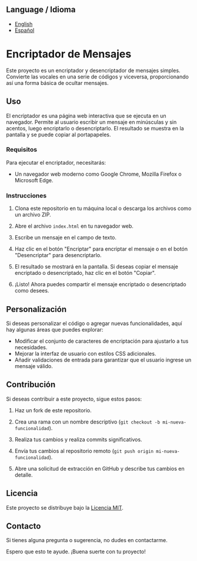 ## Language / Idioma
- [English](README.md)
- [Español](README_ES.md)

# Encriptador de Mensajes

Este proyecto es un encriptador y desencriptador de mensajes simples. Convierte las vocales en una serie de códigos y viceversa, proporcionando así una forma básica de ocultar mensajes.

## Uso

El encriptador es una página web interactiva que se ejecuta en un navegador. Permite al usuario escribir un mensaje en minúsculas y sin acentos, luego encriptarlo o desencriptarlo. El resultado se muestra en la pantalla y se puede copiar al portapapeles.

### Requisitos

Para ejecutar el encriptador, necesitarás:

- Un navegador web moderno como Google Chrome, Mozilla Firefox o Microsoft Edge.

### Instrucciones

1. Clona este repositorio en tu máquina local o descarga los archivos como un archivo ZIP.

2. Abre el archivo `index.html` en tu navegador web.

3. Escribe un mensaje en el campo de texto.

4. Haz clic en el botón "Encriptar" para encriptar el mensaje o en el botón "Desencriptar" para desencriptarlo.

5. El resultado se mostrará en la pantalla. Si deseas copiar el mensaje encriptado o desencriptado, haz clic en el botón "Copiar".

6. ¡Listo! Ahora puedes compartir el mensaje encriptado o desencriptado como desees.

## Personalización

Si deseas personalizar el código o agregar nuevas funcionalidades, aquí hay algunas áreas que puedes explorar:

- Modificar el conjunto de caracteres de encriptación para ajustarlo a tus necesidades.
- Mejorar la interfaz de usuario con estilos CSS adicionales.
- Añadir validaciones de entrada para garantizar que el usuario ingrese un mensaje válido.

## Contribución

Si deseas contribuir a este proyecto, sigue estos pasos:

1. Haz un fork de este repositorio.

2. Crea una rama con un nombre descriptivo (`git checkout -b mi-nueva-funcionalidad`).

3. Realiza tus cambios y realiza commits significativos.

4. Envía tus cambios al repositorio remoto (`git push origin mi-nueva-funcionalidad`).

5. Abre una solicitud de extracción en GitHub y describe tus cambios en detalle.

## Licencia

Este proyecto se distribuye bajo la [Licencia MIT](LICENSE).

## Contacto

Si tienes alguna pregunta o sugerencia, no dudes en contactarme.

Espero que esto te ayude. ¡Buena suerte con tu proyecto!
